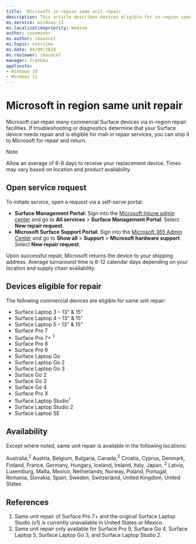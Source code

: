```yaml
---
title:  Microsoft in-region same unit repair
description: This article describes devices eligible for in-region same unit repair.
ms.service: windows-11
ms.localizationpriority: medium
author: coveminer
ms.author: chauncel
ms.topic: overview
ms.date: 04/09/2024
ms.reviewer: chauncel
manager: frankbu
appliesto:
- Windows 10
- Windows 11
---
```


# Microsoft in region same unit repair

Microsoft can repair many commercial Surface devices via in-region repair facilities. If troubleshooting or diagnostics determine that your Surface device needs repair and is eligible for mail-in repair services, you can ship it to Microsoft for repair and return.

> [!NOTE]
> Allow an average of 6-8 days to receive your replacement device. Times may vary based on location and product availability.

## Open service request

To initiate service, open a request via a self-serve portal:

- **Surface Management Portal:** Sign into the [Microsoft Intune admin center](https://go.microsoft.com/fwlink/?linkid=2109431) and go to **All services** > **Surface Management Portal**. Select **New repair request**.
- **Microsoft Surface Support Portal:** Sign into the [Microsoft 365 Admin Center](https://admin.microsoft.com/AdminPortal) and go to **Show all** > **Support** > **Microsoft hardware support**. Select **New repair request**.

Upon successful repair, Microsoft returns the device to your shipping
address. Average turnaround time is 6-12 calendar days depending on your location and supply chain availability.

## Devices eligible for repair

The following commercial devices are eligible for same unit repair:

- Surface Laptop 3 – 13" & 15"
- Surface Laptop 4 – 13" & 15"
- Surface Laptop 5 – 13" & 15"
- Surface Pro 7
- Surface Pro 7+ <sup>1</sup>
- Surface Pro 8
- Surface Pro 9
- Surface Laptop Go
- Surface Laptop Go 2
- Surface Laptop Go 3
- Surface Go 2
- Surface Go 3
- Surface Go 4
- Surface Pro X
- Surface Laptop Studio<sup>1</sup>
- Surface Laptop Studio 2
- Surface Laptop SE

## Availability

Except where noted, same unit repair is available in the following locations:

Australia,<sup>2</sup> Austria, Belgium, Bulgaria, Canada,<sup>2</sup>  Croatia, Cyprus, Denmark, Finland, France, Germany, Hungary, Iceland, Ireland, Italy, Japan, <sup>2</sup> Latvia, Luxemburg, Malta, Mexico, Netherlands, Norway, Poland, Portugal, Romania, Slovakia, Spain, Sweden, Switzerland, United Kingdom, United States

## References

1. Same unit repair of Surface Pro 7+ and the original Surface Laptop Studio (v1) is currently unavailable in United States or Mexico.
2. Same unit repair only available for Surface Pro 9, Surface Go 4, Surface Laptop 5, Surface Laptop Go 3, and Surface Laptop Studio 2.